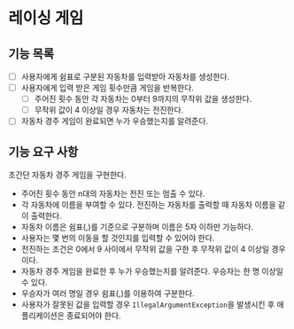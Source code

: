 # 레이싱 게임

## 기능 목록

- [ ] 사용자에게 쉼표로 구분된 자동차를 입력받아 자동차를 생성한다.
- [ ] 사용자에게 입력 받은 게임 횟수만큼 게임을 반복한다.
  - [ ] 주어진 횟수 동안 각 자동차는 0부터 9까지의 무작위 값을 생성한다.
  - [ ] 무작위 값이 4 이상일 경우 자동차는 전진한다.
- [ ] 자동차 경주 게임이 완료되면 누가 우승했는지를 알려준다.

## 기능 요구 사항

초간단 자동차 경주 게임을 구현한다.

- 주어진 횟수 동안 n대의 자동차는 전진 또는 멈출 수 있다.
- 각 자동차에 이름을 부여할 수 있다. 전진하는 자동차를 출력할 때 자동차 이름을 같이 출력한다.
- 자동차 이름은 쉼표(,)를 기준으로 구분하며 이름은 5자 이하만 가능하다.
- 사용자는 몇 번의 이동을 할 것인지를 입력할 수 있어야 한다.
- 전진하는 조건은 0에서 9 사이에서 무작위 값을 구한 후 무작위 값이 4 이상일 경우이다.
- 자동차 경주 게임을 완료한 후 누가 우승했는지를 알려준다. 우승자는 한 명 이상일 수 있다.
- 우승자가 여러 명일 경우 쉼표(,)를 이용하여 구분한다.
- 사용자가 잘못된 값을 입력할 경우 `IllegalArgumentException`을 발생시킨 후 애플리케이션은 종료되어야 한다.